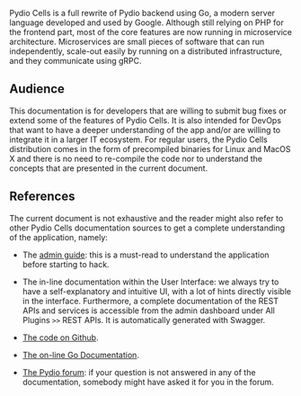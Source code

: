 
Pydio Cells is a full rewrite of Pydio backend using Go, a modern server language developed and used by Google. Although still relying on PHP for the frontend part, most of the core features are now running in microservice architecture. Microservices are small pieces of software that can run independently, scale-out easily by running on a distributed infrastructure, and they communicate using gRPC.

## Audience

This documentation is for developers that are willing to submit bug fixes or extend some of the features of Pydio Cells. It is also intended for DevOps that want to have a deeper understanding of the app and/or are willing to integrate it in a larger IT ecosystem. 
For regular users, the Pydio Cells distribution comes in the form of precompiled binaries for Linux and MacOS X and there is no need to re-compile the code nor to understand the concepts that are presented in the current document.

## References

The current document is not exhaustive and the reader might also refer to other Pydio Cells documentation sources to get a complete understanding of the application, namely:

* The [admin guide](https://pydio.com/en/docs/cells/v1/installation-guides): this is a must-read to understand the application before starting to hack.

* The in-line documentation within the User Interface: we always try to have a self-explanatory and intuitive UI, with a lot of hints directly visible in the interface. Furthermore, a complete documentation of the REST APIs and services is accessible from the admin dashboard under All Plugins `>>` REST APIs. It is automatically generated with Swagger.

* [The code on Github](https://github.com/pydio/cells).

* [The on-line Go Documentation](https://godoc.org/github.com/pydio/cells).

* [The Pydio forum](https://forum.pydio.com): if your question is not answered in any of the documentation, somebody might have asked it for you in the forum.
